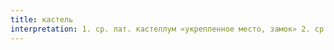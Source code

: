 ```yaml
---
title: кастель
interpretation: 1. ср. лат. кастеллум «укрепленное место, замок» 2. ср. греч. из латин. кастели «небольшое укепление»; 2. каст;ель; каст 1) ср. осет. ИЛМ Коста; 2) ср. тюрк. ИЛМ Кастый; ель ср. эль*
---
```

